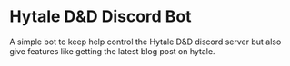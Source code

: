 # Hytale D&D Discord Bot

A simple bot to keep help control the Hytale D&D discord server but also give features like getting the latest blog post on hytale.
